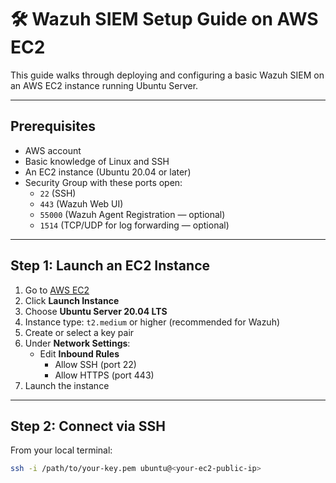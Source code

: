 # 🛠️ Wazuh SIEM Setup Guide on AWS EC2

This guide walks through deploying and configuring a basic Wazuh SIEM on an AWS EC2 instance running Ubuntu Server.

---

## Prerequisites

- AWS account
- Basic knowledge of Linux and SSH
- An EC2 instance (Ubuntu 20.04 or later)
- Security Group with these ports open:
  - `22` (SSH)
  - `443` (Wazuh Web UI)
  - `55000` (Wazuh Agent Registration — optional)
  - `1514` (TCP/UDP for log forwarding — optional)

---

## Step 1: Launch an EC2 Instance

1. Go to [AWS EC2](https://console.aws.amazon.com/ec2/)
2. Click **Launch Instance**
3. Choose **Ubuntu Server 20.04 LTS**
4. Instance type: `t2.medium` or higher (recommended for Wazuh)
5. Create or select a key pair
6. Under **Network Settings**:
   - Edit **Inbound Rules**
     - Allow SSH (port 22)
     - Allow HTTPS (port 443)
7. Launch the instance

---

## Step 2: Connect via SSH

From your local terminal:

```bash
ssh -i /path/to/your-key.pem ubuntu@<your-ec2-public-ip>
